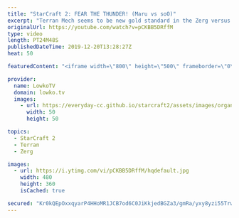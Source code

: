 ```yaml
---
title: "StarCraft 2: FEAR THE THUNDER! (Maru vs soO)"
excerpt: "Terran Mech seems to be new gold standard in the Zerg versus Terran match-up in StarCraft 2. In this top-level match between Maru and soO the Terran also decides to go for an army composition based primarily around Thors, Siege Tanks and Battlecruisers. The Zerg player soO takes a different approach"
originalUrl: https://youtube.com/watch?v=pCKBB5DRffM
type: video
length: PT24M48S
publishedDateTime: 2019-12-20T13:28:27Z
heat: 50

featuredContent: "<iframe width=\"800\" height=\"500\" frameborder=\"0\" src=\"https://www.youtube.com/embed/pCKBB5DRffM\" allow=\"accelerometer; autoplay; encrypted-media; gyroscope; picture-in-picture\" allowfullscreen></iframe>"

provider:
  name: LowkoTV
  domain: lowko.tv
  images:
    - url: https://everyday-cc.github.io/starcraft2/assets/images/organizations/lowko.tv-50x50.jpg
      width: 50
      height: 50

topics:
  - StarCraft 2
  - Terran
  - Zerg

images:
  - url: https://i.ytimg.com/vi/pCKBB5DRffM/hqdefault.jpg
    width: 480
    height: 360
    isCached: true

secured: "Kr0kQEpOxxqyarP4HHoMR1JCB7od6C0JiKkjedBGZa3/gmRa/yxy8yzi55TrwgRyJWP1T4I0UZG1JzWufiXQKCJQnmrcnlsqE13TkcsyOQ2+7xpAK6p3i+qdTNW0lDd+loicRiZ4lX2HNZwfaDUqS/9CVcsmR9ubqseWd4+f/fd8HK3AsI/zHvq7EXXLWwJBT9C9sT4KeDH+4zCyjvKA5LktJuidtDVUUqj57bYREtlRiSSLsiHSgUNYJH7r9KpKnzCtUpCmBthV+kdMUMDGRwjJvaXpnLdiAhLAhst1BQOGdXkqBkjdpYRi28Uej9V/+uFaZNOEkNKi75FlZ1NLdMrwEdVSP8XEwMzNaeUW0m2n+Dr5fhSj5JwgMwVYHP7u5Rm5CH6PrKiefGHcEL/bBRyiN3v9bwTAFzWWijKP53AmScFD1WTZnwJTsMwUxDqA;4LIIEbcOPUVmmu7freF2nA=="
---
```


